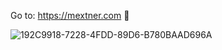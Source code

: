 Go to: https://mextner.com 🔗

![192C9918-7228-4FDD-89D6-B780BAAD696A](https://github.com/user-attachments/assets/6dc9bd38-c548-4981-89a6-c8282a3ef8eb)

